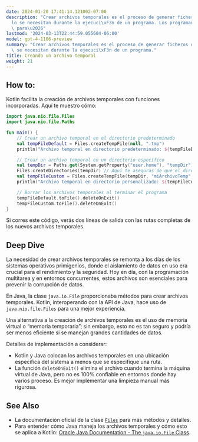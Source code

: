 ```yaml
---
date: 2024-01-20 17:41:14.121002-07:00
description: "Crear archivos temporales es el proceso de generar ficheros que s\xF3\
  lo se necesitan durante la ejecuci\xF3n de un programa. Los programadores los utilizan\
  \ para\u2026"
lastmod: '2024-03-13T22:44:59.055604-06:00'
model: gpt-4-1106-preview
summary: "Crear archivos temporales es el proceso de generar ficheros que s\xF3lo\
  \ se necesitan durante la ejecuci\xF3n de un programa."
title: Creando un archivo temporal
weight: 21
---
```


## How to:
Kotlin facilita la creación de archivos temporales con funciones incorporadas. Aquí te muestro cómo:

```kotlin
import java.nio.file.Files
import java.nio.file.Paths

fun main() {
    // Crear un archivo temporal en el directorio predeterminado
    val tempFileDefault = Files.createTempFile(null, ".tmp")
    println("Archivo temporal en directorio predeterminado: ${tempFileDefault.toAbsolutePath()}")

    // Crear un archivo temporal en un directorio específico
    val tempDir = Paths.get(System.getProperty("user.home"), "tempDir")
    Files.createDirectories(tempDir) // Aquí te aseguras de que el directorio exista
    val tempFileCustom = Files.createTempFile(tempDir, "miArchivoTemp", ".tmp")
    println("Archivo temporal en directorio personalizado: ${tempFileCustom.toAbsolutePath()}")

    // Borrar los archivos temporales al terminar el programa
    tempFileDefault.toFile().deleteOnExit()
    tempFileCustom.toFile().deleteOnExit()
}
```

Si corres este código, verás dos líneas de salida con las rutas completas de los nuevos archivos temporales.

## Deep Dive
La necesidad de crear archivos temporales se remonta a los días de los sistemas operativos primigenios, donde el aislamiento de datos en uso era crucial para el rendimiento y la seguridad. Hoy en día, con la programación multitarea y en entornos concurrentes, estos archivos son esenciales para prevenir la corrupción de datos.

En Java, la clase `java.io.File` proporcionaba métodos para crear archivos temporales. Kotlin, interoperando con la API de Java, hace uso de `java.nio.file.Files` para una mejor experiencia.

Una alternativa a la creación de archivos temporales es el uso de memoria virtual o “memoria temporaria”; sin embargo, esto no es tan seguro y podría ser menos eficiente si se manejan grandes cantidades de datos.

Detalles de implementación a considerar:
- Kotlin y Java colocan los archivos temporales en una ubicación específica del sistema a menos que se especifique una ruta.
- La función `deleteOnExit()` elimina el archivo cuando termina la máquina virtual de Java, pero no es 100% confiable en entornos donde hay varios proceso. Es mejor implementar una limpieza manual más rigurosa.

## See Also
- La documentación oficial de la clase [`Files`](https://docs.oracle.com/javase/8/docs/api/java/nio/file/Files.html) para más métodos y detalles.
- Para entender cómo Java maneja los archivos temporales y cómo esto se aplica a Kotlin: [Oracle Java Documentation - The `java.io.File` Class](https://docs.oracle.com/javase/7/docs/api/java/io/File.html#createTempFile(java.lang.String,%20java.lang.String)).
